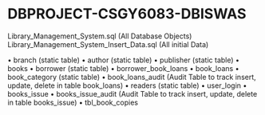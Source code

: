 # DBPROJECT-CSGY6083-DBISWAS
Library_Management_System.sql (All Database Objects)
Library_Management_System_Insert_Data.sql (All initial Data)

•	branch (static table)
•	author (static table)
•	publisher (static table)
•	books
•	borrower (static table)
•	borrower_book_loans
•	book_loans
•	book_category (static table)
•	book_loans_audit (Audit Table to track insert, update, delete in table book_loans)
•	readers (static table)
•	user_login
•	books_issue
•	books_issue_audit (Audit Table to track insert, update, delete in table books_issue)
•	tbl_book_copies

